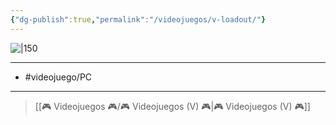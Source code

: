 ```yaml
---
{"dg-publish":true,"permalink":"/videojuegos/v-loadout/"}
---
```



![|150](https://images.igdb.com/igdb/image/upload/t_cover_big/co1n93.jpg)

---

- #videojuego/PC 

---

> [[🎮 Videojuegos 🎮/🎮 Videojuegos (V) 🎮\|🎮 Videojuegos (V) 🎮]]